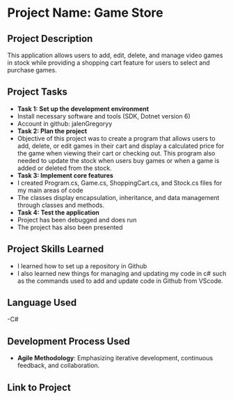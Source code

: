 # Project Name: Game Store
## Project Description
This application allows users to add, edit, delete, 
and manage video games in stock while providing a 
shopping cart feature for users to select and purchase games.
## Project Tasks
- **Task 1: Set up the development environment**
- Install necessary software and tools (SDK, Dotnet version 6)
- Account in github: jalenGregoryy
- **Task 2: Plan the project**
- Objective of this project was to create a program that allows users to
  add, delete, or edit games in their cart and display a calculated price for
  the game when viewing their cart or checking out. This program also
  needed to update the stock when users buy games or when a game is added or
  deleted from the stock.
- **Task 3: Implement core features**
- I created Program.cs, Game.cs, ShoppingCart.cs, and Stock.cs files for my main areas of code
- The classes display encapsulation, inheritance, and data management through classes and methods.
- **Task 4: Test the application**
- Project has been debugged and does run
- The project has also been presented
## Project Skills Learned
- I learned how to set up a repository in Github
- I also learned new things for managing and updating my code in c# such as the commands used to add and update code in Github from VScode.
## Language Used
-C#
## Development Process Used
- **Agile Methodology**: Emphasizing iterative development, continuous feedback,
and collaboration.
## Link to Project
